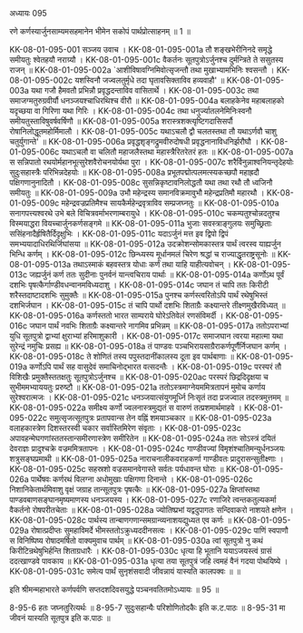 अध्यायः 095

रणे कर्णस्यार्जुनसाम्यमसहमानेन भीमेन सकोपं पार्थप्रोत्साहनम् ॥ 1 ॥

KK-08-01-095-001	सञ्जय उवाच ।
KK-08-01-095-001a	तौ शङ्खभेरीनिनदे समृद्धे समीयतुः श्वेतहयौ नराग्र्यौ ।
KK-08-01-095-001c	वैकर्तनः सूतपुत्रोऽर्जुनश्च दुर्मन्त्रिते ते ससुतस्य राजन् ॥
KK-08-01-095-002a	`आशीविषावग्निमिवोत्सृजन्तौ तथा मुखाभ्यामभिनिः श्वसन्तौ ।
KK-08-01-095-002c	यशस्विनौ जज्वलतुर्मृधे तदा घृतावसिक्ताविव हव्यवाहौ' ॥
KK-08-01-095-003a	यथा गजौ हैमवतौ प्रभिन्नौ प्रवृद्धदन्ताविव वासितार्थे ।
KK-08-01-095-003c	तथा समाजग्मतुरुग्रवीर्यौ धनञ्जयश्चाधिरथिश्च वीरौ ॥
KK-08-01-095-004a	बलाहकेनेव महाबलाहको यदृच्छया वा गिरिणा यथा गिरिः ।
KK-08-01-095-004c	तथा धनुर्ज्यातलनेमिनिःस्वनौ समीयतुस्ताविषुवर्षवर्षिणौ ॥
KK-08-01-095-005a	शरास्त्रशक्त्यृष्टिगदासिसर्पौ रोषानिलोद्धूतमहोर्मिमालौ । 
KK-08-01-095-005c	यथाऽचलौ द्वौ चलतस्तथा तौ यथाऽर्णवौ चाशु चतुर्युगान्ते' ॥
KK-08-01-095-006a	प्रवृद्धशृङ्गद्रुमवीरुदोषधी प्रवृद्धनानाविधनिर्झरौघौ ।
KK-08-01-095-006c	यथाऽचलौ वा चलितौ महाजलैस्तथा महास्त्रैरितरेतरं हतः ॥
KK-08-01-095-007a	स सन्निपातो रथयोर्महानभूत्सुरेशवैरोचनयोर्यथा पुरा ।
KK-08-01-095-007c	शरैर्विनुन्नाश्वनियन्तृदेहयोः सुदुःसहास्त्रैः परिभिन्नदेहयोः ॥
KK-08-01-095-008a	प्रभूतपद्मोत्पलमत्स्यकच्छपौ महाह्रदौ पक्षिगणानुनादितौ ।
KK-08-01-095-008c	सुसन्निकृष्टावनिलोद्धतौ यथा तथा रथौ तौ ध्वजिनौ समीयतुः ॥
KK-08-01-095-009a	उभौ महेन्द्रस्य समानविक्रमावुभौ महेन्द्रप्रतिमौ महारथौ ।
KK-08-01-095-009c	महेन्द्रवज्रप्रतिमैश्च सायकैर्महेन्द्रवृत्राविव सम्प्रजघ्नतुः ॥
KK-08-01-095-010a	सनागपत्त्यश्वरथे उभे बले विचित्रवर्माभरणाम्बरायुधे ।
KK-08-01-095-010c	चकम्पतुश्चोन्नदतुश्च विस्मयाद्धरा वियच्चार्जुनकर्णसङ्गमे ॥
KK-08-01-095-011a	भुजाः सवस्त्राङ्गुलयः समुच्छ्रिताः ससिंहनादैर्हृषितैर्दिदृक्षुभिः ।
KK-08-01-095-011c	यदाऽर्जुनं मत्त इव द्विपो द्विपं समभ्ययादाधिरथिर्जिघांसया ॥
KK-08-01-095-012a	उदक्रोशन्सोमकास्तत्र पार्थं त्वरस्व याह्यर्जुन भिन्धि कर्णम् ।
KK-08-01-095-012c	छिन्ध्यस्य मूर्धानमलं चिरेण श्रद्धां च राज्याद्धृतराष्ट्रसूनोः ॥
KK-08-01-095-013a	तथाऽस्माकं बहवस्तत्र योधाः कर्णं तथा याहि याहीत्यवोचन् ।
KK-08-01-095-013c	जह्यर्जुनं कर्ण ततः सुदीनाः पुनर्वनं यान्त्वचिराय पार्थाः ॥
KK-08-01-095-014a	कर्णोऽथ पूर्वं दशभिः पृषत्कैर्गाण्डीवधन्वानमविध्यदाशु ।
KK-08-01-095-014c	जघान तं चापि ततः किरीटी शरैस्तदाष्टादशभिः सुमुक्तैः ॥
KK-08-01-095-015a	पुनश्च कर्णस्त्वरितोऽपि पार्थं रथेषुभिस्तं दशभिर्जघान ।
KK-08-01-095-015c	तं चापि पार्थो दशभिः शिताग्रैः कक्ष्यान्तरे तीक्ष्णमुखैरविध्यत् ॥
KK-08-01-095-016a	कर्णस्ततो भारत साम्पराये घोरेऽतिवेलं रणसंविमर्दी ।
KK-08-01-095-016c	जघान पार्थं नवभिः शिताग्रैः कक्ष्यान्तरे नागमिव प्रभिन्नम् ॥
KK-08-01-095-017a	ततोऽपराभ्यां युधि सूतपुत्रो द्वाभ्यां क्षुराभ्यां हरिमाशुकारी ।
KK-08-01-095-017c	समाजघान त्वरया महात्मा यथा सुरेन्द्रं नमुचिः प्रसह्य ॥
KK-08-01-095-018a	तं पाण्डवः पञ्चभिरायसाग्रैराकर्णपूर्णैर्निजघान कर्णम् ।
KK-08-01-095-018c	ते शोणितं तस्य पपुस्तदानींकालस्य दूता इव पार्थबाणाः ॥
KK-08-01-095-019a	कर्णोऽपि पार्थं सह वासुदेवं समाचिनोद्भारत वत्सदन्तैः ।
KK-08-01-095-019c	परस्परं तौ विशिखैः प्रमुक्तैस्ततक्षतुः सूतपुत्रोऽर्जुनश्च ॥
KK-08-01-095-020ac	परस्परं छिद्रदिदृक्षया च सुभीममभ्याययतुः प्ररुष्टौ ॥
KK-08-01-095-021a	ततोऽस्त्रमाग्नेयममित्रतापनं मुमोच कर्णाय सुरेश्वरात्मजः ।
KK-08-01-095-021c	धनञ्जयात्संयुगमूर्ध्नि निःसृतं तदा प्रजज्वाल तदस्त्रमुत्तमम् ॥
KK-08-01-095-022a	समीक्ष्य कर्णो ज्वलनास्त्रमुद्यतं स वारुणं तत्प्रशमार्थमाहवे ।
KK-08-01-095-022c	समुत्सृजत्सूतपुत्रः प्रतापवान्स तेन वह्निं शमयाञ्चकार ॥
KK-08-01-095-023a	वलाहकास्त्रेण दिशस्तरस्वी चकार सर्वास्तिमिरेण संवृताः ।
KK-08-01-095-023c	अपावहन्मेघगणांस्ततस्तान्समीरणास्त्रेण समीरितेन ॥
KK-08-01-095-024a	ततः सोऽस्त्रं दयितं देवराज्ञः प्रादुश्चक्रे वज्रममित्रतापनः ।
KK-08-01-095-024c	गाण्डीवज्यां विमृशंश्चातिमन्युर्धनञ्जयः शत्रुसङ्घप्रमाथी ॥
KK-08-01-095-025a	नाराचनालीकवराहकर्णा गाण्डीवतः प्रादुरासन्सुतीक्ष्णाः ।
KK-08-01-095-025c	सहस्रशो वज्रसमानवेगास्ते सर्वतः पर्यधावन्त घोराः ॥
KK-08-01-095-026a	पार्थेषवः कर्णरथं विलग्ना अधोमुखाः पक्षिगणा दिनान्ते ।
KK-08-01-095-026c	निशानिकेतार्थमिवाशु वृक्षं जग्राह तान्सूतपुत्रः पृषत्कैः ॥
KK-08-01-095-027a	क्षिप्तांस्तथा पाण्डवबाणसङ्घानमृष्यमाणस्य धनञ्जयस्य ।
KK-08-01-095-027c	रणाजिरे त्वन्तकतुल्यकर्मा वैकर्तनो रोषपरीतचेताः ॥
KK-08-01-095-028a	ज्योतिष्प्रभां यद्वदुपागतः सन्दिवाकरो नाशयते क्षणेन ।
KK-08-01-095-028c	पार्थस्य तान्बाणगणान्समग्रान्व्यनाशयद्युध्यत एव कर्णः ॥
KK-08-01-095-029a	रोषात्प्रदीप्तः सुमहाविमर्दे भीमस्ततोऽक्रुध्यददीनसत्वः ।
KK-08-01-095-029c	पाणिं स्वपाणौ स विनिष्पिष्य रोषादमर्षितो वाक्यमुवाच पार्थम् ॥
KK-08-01-095-030a	त्वां सूतपुत्रो नु कथं किरीटिन्रथेषुभिर्हन्ति शिताग्रधारैः ।
KK-08-01-095-030c	धृत्या हि भूतानि ययाऽजयस्त्वं ग्रासं ददत्खाण्डवे पावकाय ॥
KK-08-01-095-031a	धृत्या तया सूतपुत्रं जहि त्वमहं वैनं गदया पोथयिष्ये ।
KK-08-01-095-031c	समेत्य पार्थं सुनृशंसवादी जीवन्नायं यास्यति कालपक्वः ॥ ॥

इति श्रीमन्महाभारते कर्णपर्वणि सप्तदशदिवसयुद्धे पञ्चनवतितमोऽध्यायः ॥ 95 ॥

8-95-6 हतः जघ्नतुरित्यर्थः ॥ 8-95-7 सुदुःसहान्यैः परिशोणितोदकैः इति क.ट.पाठः ॥ 8-95-31 मा जीवनं यास्यति सूतपुत्र इति क.पाठः ॥
